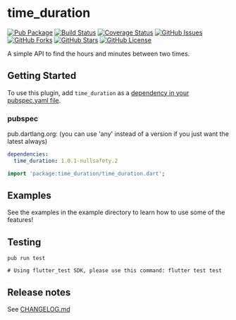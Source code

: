 # time_duration

[![Pub Package](https://img.shields.io/pub/v/time_duration.svg)](https://pub.dartlang.org/packages/time_duration)
[![Build Status](https://travis-ci.org/yinkokpheng/time_duration.svg)](https://travis-ci.org/yinkokpheng/time_duration)
[![Coverage Status](https://coveralls.io/repos/github/yinkokpheng/time_duration/badge.svg?branch=master)](https://coveralls.io/github/yinkokpheng/time_duration?branch=master)
[![GitHub Issues](https://img.shields.io/github/issues/yinkokpheng/time_duration.svg)](https://github.com/yinkokpheng/time_duration/issues)
[![GitHub Forks](https://img.shields.io/github/forks/yinkokpheng/time_duration.svg)](https://github.com/yinkokpheng/time_duration/network)
[![GitHub Stars](https://img.shields.io/github/stars/yinkokpheng/time_duration.svg)](https://github.com/yinkokpheng/time_duration/stargazers)
[![GitHub License](https://img.shields.io/badge/license-BSD-green.svg)](https://raw.githubusercontent.com/yinkokpheng/time_duration/master/LICENSE)

A simple API to find the hours and minutes between two times.

## Getting Started

To use this plugin, add `time_duration` as a [dependency in your pubspec.yaml file](https://flutter.io/platform-plugins/).

### pubspec

pub.dartlang.org: (you can use 'any' instead of a version if you just want the latest always)

```yaml
dependencies:
  time_duration: 1.0.1-nullsafety.2
```

```dart
import 'package:time_duration/time_duration.dart';
```

## Examples

See the examples in the example directory to learn how to use some of the features!

## Testing

```shell script
pub run test

# Using flutter_test SDK, please use this command: flutter test test
```

## Release notes

See [CHANGELOG.md](CHANGELOG.md)

